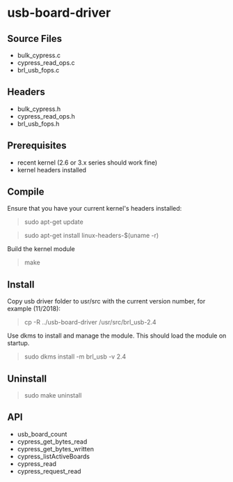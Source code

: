 usb-board-driver
================

## Source Files ##
- bulk_cypress.c
- cypress_read_ops.c
- brl_usb_fops.c

## Headers ##
- bulk_cypress.h
- cypress_read_ops.h
- brl_usb_fops.h

## Prerequisites ##
- recent kernel (2.6 or 3.x series should work fine)
- kernel headers installed

## Compile ##
Ensure that you have your current kernel's headers installed:

> sudo apt-get update

> sudo apt-get install linux-headers-$(uname -r)

Build the kernel module

> make

## Install ##
Copy usb driver folder to usr/src with the current version number, for example (11/2018):
> cp -R ../usb-board-driver /usr/src/brl_usb-2.4

Use dkms to install and manage the module. This should load the module on startup.
> sudo dkms install -m brl_usb -v 2.4

## Uninstall ##
> sudo make uninstall

## API ##
- usb_board_count
- cypress_get_bytes_read
- cypress_get_bytes_written
- cypress_listActiveBoards
- cypress_read
- cypress_request_read
